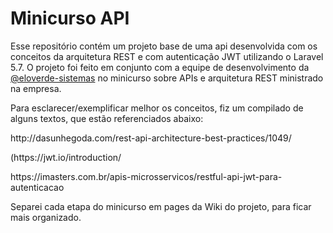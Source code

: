 <h1>Minicurso API</h1>

Esse repositório contém um projeto base de uma api desenvolvida com os conceitos da arquitetura REST e com autenticação JWT utilizando o Laravel 5.7. O projeto foi feito em conjunto com a equipe de desenvolvimento da [@eloverde-sistemas](https://github.com/eloverde-sistemas) no minicurso sobre APIs e arquitetura REST ministrado na empresa.

Para esclarecer/exemplificar melhor os conceitos, fiz um compilado de alguns textos, que estão referenciados abaixo: 

<p>http://dasunhegoda.com/rest-api-architecture-best-practices/1049/</p>
<p>(https://jwt.io/introduction/</p>
<p>https://imasters.com.br/apis-microsservicos/restful-api-jwt-para-autenticacao</p>

Separei cada etapa do minicurso em pages da Wiki do projeto, para ficar mais organizado.

